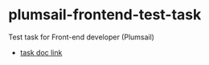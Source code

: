 # plumsail-frontend-test-task
Test task for Front-end developer (Plumsail)

* [task doc link](https://plumsailteam.sharepoint.com/:w:/s/recruitment/EfN6xudVCOBLheWof-8S9vYB4lMxNaKRiJfm9GEugQsjnQ?e=9uhX34)
